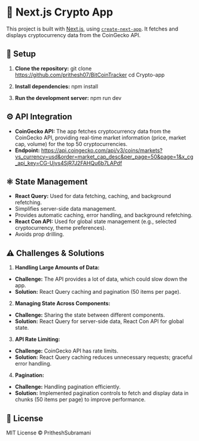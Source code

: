 # 🚀 Next.js Crypto App

This project is built with [Next.js](https://nextjs.org), using [`create-next-app`](https://nextjs.org/docs/app/api-reference/cli/create-next-app). It fetches and displays cryptocurrency data from the CoinGecko API.

## 📂 Setup

1. **Clone the repository:**
git clone https://github.com/prithesh07/BitCoinTracker
cd Crypto-app

2. **Install dependencies:**
npm install


3. **Run the development server:**
npm run dev


## ⚙️ API Integration

* **CoinGecko API:** The app fetches cryptocurrency data from the CoinGecko API, providing real-time market information (price, market cap, volume) for the top 50 cryptocurrencies.
* **Endpoint:**
https://api.coingecko.com/api/v3/coins/markets?vs_currency=usd&order=market_cap_desc&per_page=50&page=1&x_cg_api_key=CG-Ujvs4SjR7J2FAHQu6b7LAPdf



## ⚛️ State Management

* **React Query:** Used for data fetching, caching, and background refetching.
* Simplifies server-side data management.
* Provides automatic caching, error handling, and background refetching.
* **React Con API:** Used for global state management (e.g., selected cryptocurrency, theme preferences).
* Avoids prop drilling.

## ⚠️ Challenges & Solutions

1. **Handling Large Amounts of Data:**
* **Challenge:** The API provides a lot of data, which could slow down the app.
* **Solution:** React Query caching and pagination (50 items per page).
2. **Managing State Across Components:**
* **Challenge:** Sharing the state between different components.
* **Solution:** React Query for server-side data, React Con API for global state.
3. **API Rate Limiting:**
* **Challenge:** CoinGecko API has rate limits.
* **Solution:** React Query caching reduces unnecessary requests; graceful error handling.
4. **Pagination:**
* **Challenge:** Handling pagination efficiently.
* **Solution:** Implemented pagination controls to fetch and display data in chunks (50 items per page) to improve performance.

## 📜 License

MIT License &copy; PritheshSubramani